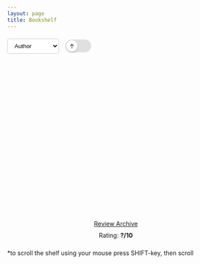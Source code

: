 ```yaml
---
layout: page
title: Bookshelf
---
```

<style>
/*----------------------------------------*/
/*               Bookshelf                */
/*----------------------------------------*/

.filter-container {
  display: flex;
  justify-content: flex-start;
  margin: 20px 0;
  gap: 15px;
  align-items: center;
}

.filter-select {
  padding: 8px 12px;
  border-radius: 4px;
  border: 1px solid #ccc;
  background-color: white;
  cursor: pointer;
  min-width: 120px;
}

/* Toggle Switch Container */
.toggle-container {
  position: relative;
  width: 60px;
  height: 30px;
  background-color: #e0e0e0;
  border-radius: 15px;
  cursor: pointer;
  transition: background-color 0.3s;
}

/* Toggle Ball */
.toggle-ball {
  position: absolute;
  top: 2px;
  left: 2px;
  width: 26px;
  height: 26px;
  background-color: white;
  border-radius: 50%;
  transition: transform 0.3s ease;
  display: flex;
  align-items: center;
  justify-content: center;
  box-shadow: 0 2px 4px rgba(0,0,0,0.2);
}

/* Toggle Ball when active (descending) */
.toggle-container.active .toggle-ball {
  transform: translateX(30px);
}

/* Arrow inside the ball */
.toggle-arrow {
  font-size: 14px;
  transition: transform 0.3s ease;
}

.toggle-container.active .toggle-arrow {
  transform: rotate(180deg);
}

/* Hover effects */
.filter-select:hover {
  border-color: #999;
}

.toggle-container:hover {
  background-color: #d0d0d0;
}

.slider-wrap{
  position: relative;
  width: 100%;
  height: 320px;
  margin: auto;
  margin-top: 20px;
  overflow: auto;
}

.slider-wrap::-webkit-scrollbar{
  display: none;
}

.slider{
  position: relative;
  margin: auto;
  height: 300px;
  width: 1900px;
  padding-top: 20px;
  justify-content: start;
  display: flex;
  // flex: 1;
}

.slider-item{
  position: relative;
  display: inline;
}

.slide:hover{
  bottom: 20px;
}

.book-spine{
  position: relative;
  height: 300px;
  padding-right: 20px;
  // -webkit-filter: drop-shadow(5px 5px 5px #222222);
  // filter: drop-shadow(5px 5px 5px #222222);
}

.rating-wrap{
  position: relative;
  display: flex;
  height: 50px;
  margin-top: 50px;
  text-align: center;
  justify-content: center;
  flex-direction: column;
}
</style>

<div class="filter-container">
    <select id="filterField" class="filter-select">
        <option value="author">Author</option>
        <option value="name">Book Name</option>
        <option value="date">Date</option>
        <option value="rating">Rating</option>
    </select>
    <div id="directionToggle" class="toggle-container">
        <div class="toggle-ball">
            <span class="toggle-arrow">↑</span>
        </div>
    </div>
</div>

<div class="slider-wrap">
    <div class="slider">
    <!-- Insert Books Here Using JS -->
    </div>
</div>

<div class="rating-wrap">
    <a href="{{ '/book-reflection-archive' | relative_url }}" id="review-link">Review Archive</a>
    <p style="margin-top:10px" id="rating">Rating: <b>?/10</b></p>
</div>

<div>
    <script src="data.js"></script>
    <script src="app.js"></script>
</div>

*to scroll the shelf using your mouse press SHIFT-key, then scroll